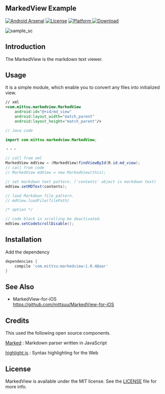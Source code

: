 ## MarkedView Example

[![Android Arsenal](https://img.shields.io/badge/Android%20Arsenal-MarkedView-green.svg?style=true)](https://android-arsenal.com/details/1/3801)
[![License](https://img.shields.io/badge/license-MIT-green.svg)]()
[![Platform](https://img.shields.io/badge/platform-Android-green.svg) ]()
[![Download](https://api.bintray.com/packages/mittsuu/maven/markedview/images/download.svg) ](https://bintray.com/mittsuu/maven/markedview/_latestVersion)


![sample_sc](https://github.com/mittsuu/MarkedView-for-Android/blob/master/sample-sc.gif)


## Introduction


The MarkedView is the markdown text viewer.


## Usage


It is a simple module, which enable you to convert any files into initialized view.


```xml
// xml
<com.mittsu.markedview.MarkedView
    android:id="@+id/md_view"
    android:layout_width="match_parent"
    android:layout_height="match_parent"/>

```


```java
// Java code

import com.mittsu.markedview.MarkedView;

・・・

// call from xml
MarkedView mdView = (MarkedView)findViewById(R.id.md_view);
// call from code
// MarkedView mdView = new MarkedView(this);

// set markdown text pattern. ('contents' object is markdown text)
mdView.setMDText(contents);

// load Markdown file pattern.
// mdView.loadFile(filePath)

```

```java
/* option */

// code block in scrolling be deactivated.
mdView.setCodeScrollDisable();

```

## Installation


Add the dependency

```gradle
dependencies {
    compile 'com.mittsu:markedview:1.0.4@aar'
}
```

## See Also

* MarkedView-for-iOS  
https://github.com/mittsuu/MarkedView-for-iOS


## Credits

This used the following open source components.

[Marked](https://github.com/chjj/marked) : Markdown parser written in JavaScript

[highlight.js](https://highlightjs.org/) : Syntax highlighting for the Web


## License


MarkedView is available under the MIT license. See the [LICENSE](https://github.com/mittsuu/MarkedView-for-Android/blob/master/LICENSE) file for more info.
